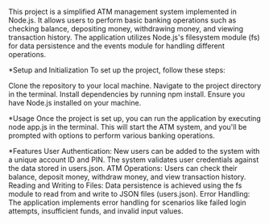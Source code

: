 This project is a simplified ATM management system implemented in Node.js. It allows users to perform basic banking operations such as checking balance, depositing money, withdrawing money, and viewing transaction history. The application utilizes Node.js's filesystem module (fs) for data persistence and the events module for handling different operations.

*Setup and Initialization
To set up the project, follow these steps:

Clone the repository to your local machine.
Navigate to the project directory in the terminal.
Install dependencies by running npm install.
Ensure you have Node.js installed on your machine.

*Usage
Once the project is set up, you can run the application by executing node app.js in the terminal. This will start the ATM system, and you'll be prompted with options to perform various banking operations.

*Features
User Authentication: New users can be added to the system with a unique account ID and PIN. The system validates user credentials against the data stored in users.json.
ATM Operations: Users can check their balance, deposit money, withdraw money, and view transaction history.
Reading and Writing to Files: Data persistence is achieved using the fs module to read from and write to JSON files (users.json).
Error Handling: The application implements error handling for scenarios like failed login attempts, insufficient funds, and invalid input values.